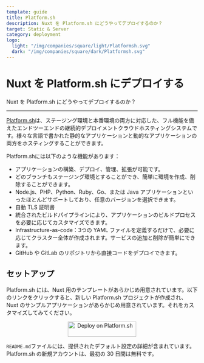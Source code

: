 ```yaml
---
template: guide
title: Platform.sh
description: Nuxt を Platform.sh にどうやってデプロイするのか？
target: Static & Server
category: deployment
logo:
  light: "/img/companies/square/light/Platformsh.svg"
  dark: "/img/companies/square/dark/Platformsh.svg"
---
```

# Nuxt を Platform.sh にデプロイする

Nuxt を Platform.sh にどうやってデプロイするのか？

---

[Platform.sh](https://platform.sh/)は、ステージング環境と本番環境の両方に対応した、フル機能を備えたエンドツーエンドの継続的デプロイメントクラウドホスティングシステムです。様々な言語で書かれた静的なアプリケーションと動的なアプリケーションの両方をホスティングすることができます。

Platform.shには以下のような機能があります：

- アプリケーションの構築、デプロイ、管理、拡張が可能です。
- どのブランチもステージング環境とすることができ、簡単に環境を作成、削除することができます。
- Node.js、PHP、Python、Ruby、Go、または Java アプリケーションといったほとんどサポートしており、任意のバージョンを選択できます。
- 自動 TLS 証明書
- 統合されたビルドパイプラインにより、アプリケーションのビルドプロセスを必要に応じてカスタマイズできます。
- Infrastructure-as-code：3つの YAML ファイルを定義するだけで、必要に応じてクラスター全体が作成されます。サービスの追加と削除が簡単にできます。
- GitHub や GitLab のリポジトリから直接コードをデプロイできます。

## セットアップ

Platform.sh には、Nuxt 用のテンプレートがあらかじめ用意されています。以下のリンクをクリックすると、新しい Platform.sh プロジェクトが作成され、Nuxt のサンプルアプリケーションがあらかじめ用意されています。それをカスタマイズしてみてください。

<p align="center">
<a href="https://console.platform.sh/projects/create-project?template=https://raw.githubusercontent.com/platformsh/template-builder/master/templates/nuxtjs/.platform.template.yaml&utm_content=nuxtjs&utm_source=nuxtjs_orgb&utm_medium=button&utm_campaign=deploy_on_platform" target="_blank">
    <img src="https://platform.sh/images/deploy/lg-blue.svg" alt="Deploy on Platform.sh" height="40px" width="180px" />
</a>
</p>

`README.md`ファイルには、提供されたデフォルト設定の詳細が含まれています。Platform.sh の新規アカウントは、最初の 30 日間は無料です。
